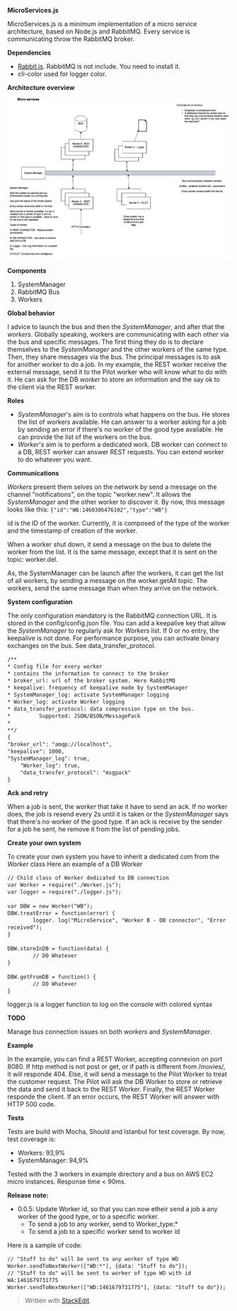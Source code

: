 **MicroServices.js**

MicroServices.js is a minimum implementation of a micro service architecture, based on Node.js and RabbitMQ.
Every service is communicating throw the RabbitMQ broker.

**Dependencies**

 -  [Rabbit.js](http://www.squaremobius.net/rabbit.js/). RabbitMQ is not include. You need to install it.
 - cli-color used for logger color.

**Architecture overview**

![Architecture](https://raw.githubusercontent.com/kobe1980/MicroServices/master/doc/archi.png)

**Components**

 1. SystemManager
 2. RabbitMQ Bus
 3. Workers

**Global behavior**

I advice to launch the bus and then the *SystemManager*, and after that the *workers*.
Globally speaking, workers are communicating with each other via the bus and specific messages. 
The first thing they do is to declare themselves to the *SystemManager* and the other workers of the same type.
Then, they share messages via the bus. The principal messages is to ask for another worker to do a job.
In my example, the REST worker receive the external message, send it to the Pilot worker who will know what to do with it. He can ask for the DB *worker* to store an information and the say ok to the client via the REST worker.

**Roles**

 - *SystemManager*'s aim is to controls what happens on the bus. He stores the list of workers available. He can answer to a worker asking for a job by sending an error if there's no worker of the good type available. He can provide the list of the workers on the bus.
 - *Worker*'s aim is to perform a dedicated work. DB worker can connect to a DB, REST worker can answer REST requests. You can extend worker to do whatever you want.

**Communications**

*Workers* present them selves on the network by send a message on the channel "notifications", on the topic "worker.new". It allows the *SystemManager* and the other worker to discover it.
By now, this message looks like this:
`{"id":"WB:1460306476102","type":"WB"}`

id is the ID of the worker. 
Currently, it is composed of the type of the worker and the timestamp of creation of the worker.

When a worker shut down, it send a message on the bus to delete the worker from the list. It is the same message, except that it is sent on the topic: worker.del.

As, the SystemManager can be launch after the workers, it can get the list of all workers, by sending a message on the worker.getAll topic. The workers, send the same message than when they arrive on the network.

**System configuration**

The only configuration mandatory is the RabbitMQ connection URL. It is stored in the config/config.json file.
You can add a keepalive key that allow the *SystemManager* to regularly ask for *Workers* list. If 0 or no entry, the keepalive is not done.
For performance purpose, you can activate binary exchanges on the bus. See data_transfer_protocol.

    /**
	* Config file for every worker 
	* contains the information to connect to the broker
	* broker_url: url of the broker system. Here RabbitMQ
	* keepalive: frequency of keepalive made by SystemManager
	* SystemManager_log: activate SystemManager logging
	* Worker_log: activate Worker logging
	* data_transfer_protocol: data compression type on the bus. 
	*         Supported: JSON/BSON/MessagePack
	* 
	**/ 
	{
	"broker_url": "amqp://localhost",
	"keepalive": 1000,
	"SystemManager_log": true,
        "Worker_log": true,
        "data_transfer_protocol": "msgpack"
	}



**Ack and retry**

When a job is sent, the *worker* that take it have to send an ack. If no worker does, the job is resend every 2s until it is taken or the *SystemManager* says that there's no worker of the good type.
If an ack is receive by the sender for a job he sent, he remove it from the list of pending jobs. 

**Create your own system**

To create your own system you have to inherit a dedicated com from the *Worker* class
Here an example of a DB Worker

    // Child class of Worker dedicated to DB connection
    var Worker = require("./Worker.js");
    var logger = require("./logger.js");
    
    var DBW = new Worker("WB");
    DBW.treatError = function(error) {
            logger. log("MicroService", "Worker B - DB connector", "Error received");
    }
    
    DBW.storeInDB = function(data) {
            // DO Whatever
    }
    
    DBW.getFromDB = function() {
            // DO Whatever
    }
    
    
   logger.js is a logger function to log on the console with colored syntax

**TODO**

Manage bus connection issues on both *workers* and *SystemManager*.

**Example**

In the example, you can find a REST Worker, accepting connexion on port 8080.
If http method is not post or get, or if path is different from /movies/, it will responde 404.
Else, it will send a message to the Pilot Worker to treat the customer request.
The Pilot will ask the DB Worker to store or retrieve the data and send it back to the REST Worker.
Finally, the REST Worker responde the client.
If an error occurs, the REST Worker will answer with HTTP 500 code.

**Tests**

Tests are build with Mocha, Should and Istanbul for test coverage.
By now, test coverage is:

 - Workers: 93,9%
 - SystemManager: 94,9%

Tested with the 3 workers in example directory and a bus on AWS EC2 micro instances. Response time < 90ms.

**Release note:**

 - 0.0.5: Update Worker id, so that you can now etheir send a job a any worker of the good type, or to a specific worker. 
	 - To send a job to any worker, send to Worker_type:*
	 - To send a job to a specific worker send to worker id

Here is a sample of code:

    // "Stuff to do" will be sent to any worker of type WD
    Worker.sendToNextWorker(["WD:*"], {data: "Stuff to do"});
    // "Stuff to do" will be sent to worker of type WD with id WA:1461679731775
    Worker.sendToNextWorker(["WD:1461679731775"], {data: "Stuff to do"});
      

> Written with [StackEdit](https://stackedit.io/).
